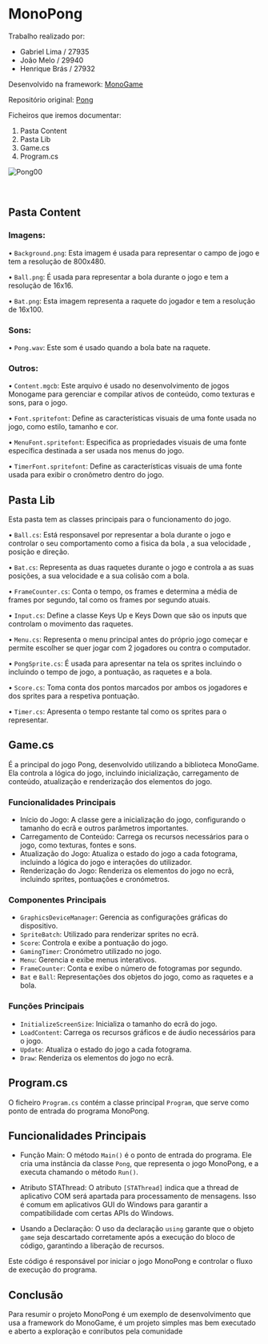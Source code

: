 # MonoPong

Trabalho realizado por:
- Gabriel Lima / 27935
- João Melo / 29940
- Henrique Brás / 27932

Desenvolvido na framework: [MonoGame](https://monogame.net/)

Repositório original: [Pong](https://github.com/ChrisChou-freeman/PongMonoGameExample)

Ficheiros que iremos documentar: 

1. Pasta Content
2. Pasta Lib
3. Game.cs
4. Program.cs
   

![Pong00](https://media3.giphy.com/media/v1.Y2lkPTc5MGI3NjExZmk1NTZ3ZHVjY3VreHl2aHRsamZ1eW91ZXBkYjJhOTYwY3lscDR5NiZlcD12MV9pbnRlcm5hbF9naWZfYnlfaWQmY3Q9Zw/aTGwuEFyg6d8c/giphy.gif)

 
## Pasta Content

### Imagens:

• `Background.png`: Esta imagem é usada para representar o campo de jogo e tem a resolução de 800x480.

• `Ball.png`: É usada para representar a bola durante o jogo e tem a resolução de 16x16.

• `Bat.png`: Esta imagem representa a raquete do jogador e tem a resolução de 16x100.

### Sons:
• `Pong.wav`: Este som é usado quando a bola bate na raquete.

 ### Outros:

• `Content.mgcb`: Este arquivo é usado no desenvolvimento de jogos Monogame para gerenciar e compilar ativos de conteúdo, como texturas e sons, para o jogo.

• `Font.spritefont`: Define as características visuais de uma fonte usada no jogo, como estilo, tamanho e cor.

• `MenuFont.spritefont`: Especifica as propriedades visuais de uma fonte específica destinada a ser usada nos menus do jogo.

• `TimerFont.spritefont`: Define as características visuais de uma fonte usada para exibir o cronômetro dentro do jogo.


## Pasta Lib

 Esta pasta tem as classes principais para o funcionamento do jogo.

• `Ball.cs`: Está responsavel por representar a bola durante o jogo e controlar o seu comportamento como a fisica da bola , a sua velocidade , posição e direção.

• `Bat.cs`: Representa as duas raquetes durante o jogo e controla a as suas posições, a sua velocidade e a sua colisão com a bola.

• `FrameCounter.cs`: Conta o tempo, os frames e determina a média de frames por segundo, tal como os frames por segundo atuais.

• `Input.cs`: Define a classe Keys Up e Keys Down que são os inputs que controlam o movimento das raquetes.

• `Menu.cs`: Representa o menu principal antes do próprio jogo começar e permite escolher se quer jogar com 2 jogadores ou contra o computador.

• `PongSprite.cs`: É usada para apresentar na tela os sprites incluindo o incluindo o tempo de jogo, a pontuação, as raquetes e a bola.

• `Score.cs`: Toma conta dos pontos marcados por ambos os jogadores e dos sprites para a respetiva pontuação.

• `Timer.cs`: Apresenta o tempo restante tal como os sprites para o representar.


## Game.cs

É a principal do jogo Pong, desenvolvido utilizando a biblioteca MonoGame. Ela controla a lógica do jogo, incluindo inicialização, carregamento de conteúdo, atualização e renderização dos elementos do jogo.

### Funcionalidades Principais

- Início do Jogo: A classe gere a inicialização do jogo, configurando o tamanho do ecrã e outros parâmetros importantes.
- Carregamento de Conteúdo: Carrega os recursos necessários para o jogo, como texturas, fontes e sons.
- Atualização do Jogo: Atualiza o estado do jogo a cada fotograma, incluindo a lógica do jogo e interações do utilizador.
- Renderização do Jogo: Renderiza os elementos do jogo no ecrã, incluindo sprites, pontuações e cronómetros.

### Componentes Principais

- `GraphicsDeviceManager`: Gerencia as configurações gráficas do dispositivo.
- `SpriteBatch`: Utilizado para renderizar sprites no ecrã.
- `Score`: Controla e exibe a pontuação do jogo.
- `GamingTimer`: Cronómetro utilizado no jogo.
- `Menu`: Gerencia e exibe menus interativos.
- `FrameCounter`: Conta e exibe o número de fotogramas por segundo.
- `Bat` e `Ball`: Representações dos objetos do jogo, como as raquetes e a bola.

### Funções Principais

- `InitializeScreenSize`: Inicializa o tamanho do ecrã do jogo.
- `LoadContent`: Carrega os recursos gráficos e de áudio necessários para o jogo.
- `Update`: Atualiza o estado do jogo a cada fotograma.
- `Draw`: Renderiza os elementos do jogo no ecrã.

## Program.cs

O ficheiro `Program.cs` contém a classe principal `Program`, que serve como ponto de entrada do programa MonoPong.

## Funcionalidades Principais

- Função Main: O método `Main()` é o ponto de entrada do programa. Ele cria uma instância da classe `Pong`, que representa o jogo MonoPong, e a executa chamando o método `Run()`.

- Atributo STAThread: O atributo `[STAThread]` indica que a thread de aplicativo COM será apartada para processamento de mensagens. Isso é comum em aplicativos GUI do Windows para garantir a compatibilidade com certas APIs do Windows.

- Usando a Declaração: O uso da declaração `using` garante que o objeto `game` seja descartado corretamente após a execução do bloco de código, garantindo a liberação de recursos.

Este código é responsável por iniciar o jogo MonoPong e controlar o fluxo de execução do programa.

## Conclusão

Para resumir o projeto MonoPong é um exemplo de desenvolvimento que usa a framework do MonoGame, é um projeto simples mas bem executado e aberto a exploração e conributos pela comunidade



